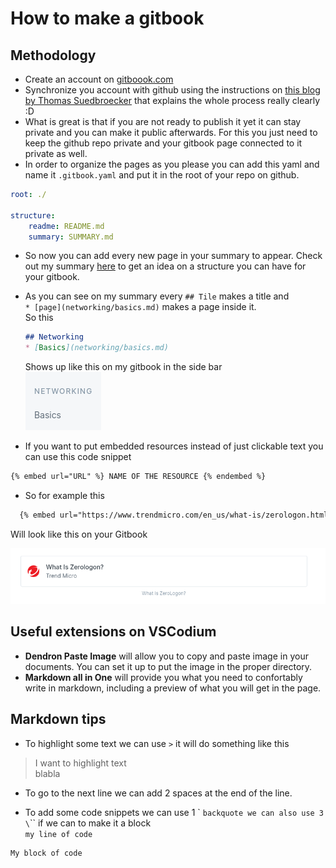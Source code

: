# How to make a gitbook

## Methodology

- Create an account on [gitboook.com](https://www.gitbook.com/)
- Synchronize you account with github using the instructions on [this blog by Thomas Suedbroecker](https://suedbroecker.net/2020/05/14/get-started-with-gitbook-and-github-a-small-guide/) that explains the whole process really clearly :D
- What is great is that if you are not ready to publish it yet it can stay private and you can make it public afterwards. For this you just need to keep the github repo private and your gitbook page connected to it private as well.
- In order to organize the pages as you please you can add this yaml and name it `.gitbook.yaml` and put it in the root of your repo on github.

```yaml
root: ./

structure:  
    readme: README.md  
    summary: SUMMARY.md
```

- So now you can add every new page in your summary to appear. Check out my summary [here](https://github.com/CSbyGB/pentips/blob/main/SUMMARY.md) to get an idea on a structure you can have for your gitbook.
- As you can see on my summary every `## Tile` makes a title and  
  `* [page](networking/basics.md)` makes a page inside it.  
  So this  
  
  ```md
  ## Networking
  * [Basics](networking/basics.md)
  ```
  
  Shows up like this on my gitbook in the side bar  
  ![example](../.res/2022-10-18-09-06-13.png)
- If you want to put embedded resources instead of just clickable text you can use this code snippet 

```txt
{% embed url="URL" %} NAME OF THE RESOURCE {% endembed %}
```

- So for example this  

```html
  {% embed url="https://www.trendmicro.com/en_us/what-is/zerologon.html" %} What is ZeroLogon? {% endembed %}
```  

  Will look like this on your Gitbook  

![example](../.res/2022-10-18-15-34-51.png)

## Useful extensions on VSCodium

- **Dendron Paste Image** will allow you to copy and paste image in your documents. You can set it up to put the image in the proper directory.
- **Markdown all in One** will provide you what you need to confortably write in markdown, including a preview of what you will get in the page.

## Markdown tips

- To highlight some text we can use `>` it will do something like this  

> I want to highlight text  
> blabla

- To go to the next line we can add 2 spaces at the end of the line.

- To add some code snippets we can use 1 \` `backquote we can also use 3 \`\`\` if we can to make it a block  
`my line of code`
```
My block of code
```
